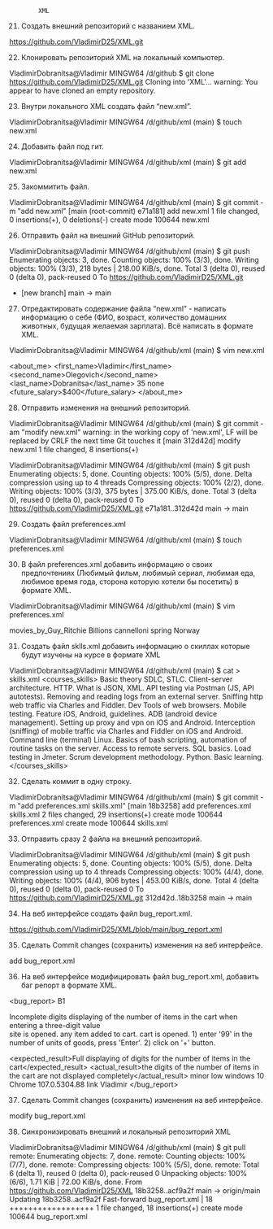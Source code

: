 			XML


 21. Создать внешний репозиторий c названием XML.

https://github.com/VladimirD25/XML.git

 22. Клонировать репозиторий XML на локальный компьютер.

VladimirDobranitsa@Vladimir MINGW64 /d/github
$ git clone https://github.com/VladimirD25/XML.git
Cloning into 'XML'...
warning: You appear to have cloned an empty repository.

 23. Внутри локального XML создать файл “new.xml”.

VladimirDobranitsa@Vladimir MINGW64 /d/github/xml (main)
$ touch new.xml

 24. Добавить файл под гит.

VladimirDobranitsa@Vladimir MINGW64 /d/github/xml (main)
$ git add new.xml

 25. Закоммитить файл.

VladimirDobranitsa@Vladimir MINGW64 /d/github/xml (main)
$ git commit -m "add new.xml"
[main (root-commit) e71a181] add new.xml
 1 file changed, 0 insertions(+), 0 deletions(-)
 create mode 100644 new.xml

 26. Отправить файл на внешний GitHub репозиторий.

VladimirDobranitsa@Vladimir MINGW64 /d/github/xml (main)
$ git push
Enumerating objects: 3, done.
Counting objects: 100% (3/3), done.
Writing objects: 100% (3/3), 218 bytes | 218.00 KiB/s, done.
Total 3 (delta 0), reused 0 (delta 0), pack-reused 0
To https://github.com/VladimirD25/XML.git
 * [new branch]      main -> main

 27. Отредактировать содержание файла “new.xml” - написать информацию о себе (ФИО, возраст, количество домашних животных, будущая желаемая зарплата). Всё написать в формате XML.
 
VladimirDobranitsa@Vladimir MINGW64 /d/github/xml (main)
$ vim new.xml

<about_me>
<first_name>Vladimir</first_name>
<second_name>Olegovich</second_name>
<last_name>Dobranitsa</last_name>
<age>35</age>
<pets>none</pets>
<future_salary>$400</future_salary>
</about_me>

 28. Отправить изменения на внешний репозиторий.

VladimirDobranitsa@Vladimir MINGW64 /d/github/xml (main)
$ git commit -am "modify new.xml"
warning: in the working copy of 'new.xml', LF will be replaced by CRLF the next
time Git touches it
[main 312d42d] modify new.xml
 1 file changed, 8 insertions(+)

VladimirDobranitsa@Vladimir MINGW64 /d/github/xml (main)
$ git push
Enumerating objects: 5, done.
Counting objects: 100% (5/5), done.
Delta compression using up to 4 threads
Compressing objects: 100% (2/2), done.
Writing objects: 100% (3/3), 375 bytes | 375.00 KiB/s, done.
Total 3 (delta 0), reused 0 (delta 0), pack-reused 0
To https://github.com/VladimirD25/XML.git
   e71a181..312d42d  main -> main

 29. Создать файл preferences.xml

VladimirDobranitsa@Vladimir MINGW64 /d/github/xml (main)
$ touch preferences.xml

 30. В файл preferences.xml добавить информацию о своих предпочтениях (Любимый фильм, любимый сериал, любимая еда, любимое время года, сторона которую хотели бы посетить) в формате XML.
 
VladimirDobranitsa@Vladimir MINGW64 /d/github/xml (main)
$ vim preferences.xml

<preferences>
<favorite_movie>movies_by_Guy_Ritchie</favorite_movie>
<favorite_tv_show>Billions</favorite_tv_show>
<favorite_dish>cannelloni</favorite_dish>
<favorite_season>spring</favorite_season>
<country_to_visit>Norway</country_to_visit>
</preferences>

 31. Создать файл sklls.xml добавить информацию о скиллах которые будут изучены на курсе в формате XML
 
VladimirDobranitsa@Vladimir MINGW64 /d/github/xml (main)
$ cat > skills.xml
<courses_skills>
<skills>Basic theory SDLC, STLC.
        Client-server architecture.
        HTTP.
        What is JSON, XML.
        API testing via Postman (JS, API autotests).
        Removing and reading logs from an external server.
        Sniffing http web traffic via Charles and Fiddler.
        Dev Tools of web browsers.
        Mobile testing.
        Feature iOS, Android, guidelines.
        ADB (android device management).
        Setting up proxy and vpn on iOS and Android.
        Interception (sniffing) of mobile traffic via Charles and Fiddler on iOS and Android.
        Command line (terminal) Linux.
        Basics of bash scripting, automation of routine tasks on the server.
        Access to remote servers.
        SQL basics.
        Load testing in Jmeter.
        Scrum development methodology.
        Python. Basic learning.
</skills>
</courses_skills>

 32. Сделать коммит в одну строку.

VladimirDobranitsa@Vladimir MINGW64 /d/github/xml (main)
$ git commit -m "add preferences.xml skills.xml"
[main 18b3258] add preferences.xml skills.xml
 2 files changed, 29 insertions(+)
 create mode 100644 preferences.xml
 create mode 100644 skills.xml

 33. Отправить сразу 2 файла на внешний репозиторий.

VladimirDobranitsa@Vladimir MINGW64 /d/github/xml (main)
$ git push
Enumerating objects: 5, done.
Counting objects: 100% (5/5), done.
Delta compression using up to 4 threads
Compressing objects: 100% (4/4), done.
Writing objects: 100% (4/4), 906 bytes | 453.00 KiB/s, done.
Total 4 (delta 0), reused 0 (delta 0), pack-reused 0
To https://github.com/VladimirD25/XML.git
   312d42d..18b3258  main -> main

 34. На веб интерфейсе создать файл bug_report.xml.

https://github.com/VladimirD25/XML/blob/main/bug_report.xml

 35. Сделать Commit changes (сохранить) изменения на веб интерфейсе.

add bug_report.xml

 36. На веб интерфейсе модифицировать файл bug_report.xml, добавить баг репорт в формате XML.

<bug_report> 
<id>B1</id>
<summary>Incomplete digits displaying of the number of items in the cart when entering a three-digit value</summary>
<preconditions>site is opened. 
               any item added to cart. 
               cart is opened.</preconditions>
<steps_to_reproduce>1) enter '99' in the number of units of goods, press 'Enter'. 
                    2) click on '+' button.</steps_to_reproduce>

<expected_result>Full displaying of digits for the number of items in the cart</expected_result>
<actual_result>the digits of the number of items in the cart are not displayed completely</actual_result>
<severity>minor</severity>
<priority>low</priority>
<environment>windows 10 Chrome 107.0.5304.88</environment>
<attachment>link</attachment>
<reporter>Vladimir</reporter>
</bug_report>

 37. Сделать Commit changes (сохранить) изменения на веб интерфейсе.

modify bug_report.xml

 38. Синхронизировать внешний и локальный репозиторий XML

VladimirDobranitsa@Vladimir MINGW64 /d/github/xml (main)
$ git pull
remote: Enumerating objects: 7, done.
remote: Counting objects: 100% (7/7), done.
remote: Compressing objects: 100% (5/5), done.
remote: Total 6 (delta 1), reused 0 (delta 0), pack-reused 0
Unpacking objects: 100% (6/6), 1.71 KiB | 72.00 KiB/s, done.
From https://github.com/VladimirD25/XML
   18b3258..acf9a2f  main       -> origin/main
Updating 18b3258..acf9a2f
Fast-forward
 bug_report.xml | 18 ++++++++++++++++++
 1 file changed, 18 insertions(+)
 create mode 100644 bug_report.xml


